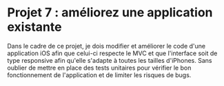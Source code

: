 # Projet 7 : améliorez une application existante

Dans le cadre de ce projet, je dois modifier et améliorer le code d'une application iOS afin que celui-ci respecte le MVC et que l'interface soit de type responsive afin qu'elle s'adapte à toutes les tailles d'iPhones.
Sans oublier de mettre en place des tests unitaires pour vérifier le bon fonctionnement de l'application et de limiter les risques de bugs.
